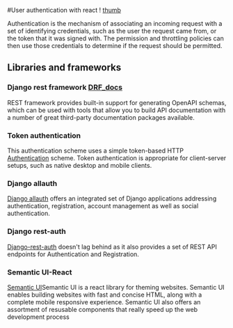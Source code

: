 #User authentication with react !
[thumb](login.JPG)

Authentication is the mechanism of associating an incoming request with a set of identifying credentials, such as the user the request came from, or the token that it was signed with. The permission and throttling policies can then use those credentials to determine if the request should be permitted.

## Libraries and frameworks

### Django rest framework [DRF_docs]('https://www.django-rest-framework.org/topics/documenting-your-api/')

REST framework provides built-in support for generating OpenAPI schemas, which can be used with tools that allow you to build API documentation with a number of great third-party documentation packages available.

### Token authentication 
This authentication scheme uses a simple token-based HTTP [Authentication]('https://www.django-rest-framework.org/api-guide/authentication/') scheme. Token authentication is appropriate for client-server setups, such as native desktop and mobile clients.

### Django allauth
[Django allauth]('https://django-allauth.readthedocs.io/en/latest/installation.html') offers an integrated set of Django applications addressing authentication, registration, account management as well as social authentication.

### Django rest-auth
[Django-rest-auth]('https://django-rest-auth.readthedocs.io/en/latest/') doesn't lag behind as it also provides a set of REST API endpoints for Authentication and Registration.

### Semantic UI-React
[Semantic UI]('https://react.semantic-ui.com/')Semantic UI is a react library for theming websites. Semantic UI enables building websites with fast and concise HTML, along with a complete mobile responsive experience. Semantic UI also offers an assortment of resusable components that really speed up the web development process
